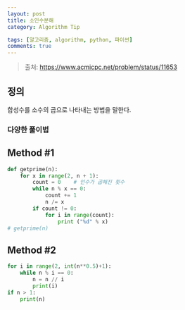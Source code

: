 ```yaml
---
layout: post
title: 소인수분해 
category: Algorithm Tip

tags: [알고리즘, algorithm, python, 파이썬]
comments: true
---
```


> 출처: https://www.acmicpc.net/problem/status/11653

## 정의
합성수를 소수의 곱으로 나타내는 방법을 말한다.

### 다양한 풀이법

## Method #1

```python
def getprime(n):
    for x in range(2, n + 1):
        count = 0    # 인수가 곱해진 횟수
        while n % x == 0:
            count += 1
            n /= x
        if count != 0:
            for i in range(count):
                print ("%d" % x)
# getprime(n)
```

## Method #2

```python
for i in range(2, int(n**0.5)+1):
    while n % i == 0:
        n = n // i
        print(i)
if n > 1:
    print(n)
```
